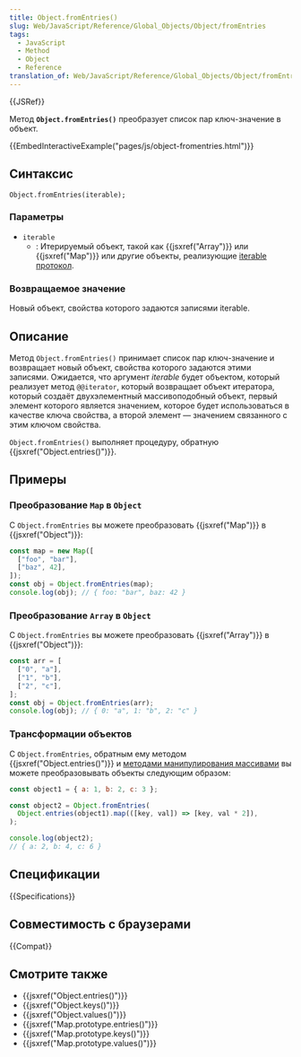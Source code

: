 ```yaml
---
title: Object.fromEntries()
slug: Web/JavaScript/Reference/Global_Objects/Object/fromEntries
tags:
  - JavaScript
  - Method
  - Object
  - Reference
translation_of: Web/JavaScript/Reference/Global_Objects/Object/fromEntries
---
```


{{JSRef}}

Метод **`Object.fromEntries()`** преобразует список пар ключ-значение в объект.

{{EmbedInteractiveExample("pages/js/object-fromentries.html")}}

## Синтаксис

```
Object.fromEntries(iterable);
```

### Параметры

- `iterable`
  - : Итерируемый объект, такой как {{jsxref("Array")}} или {{jsxref("Map")}} или другие объекты, реализующие [iterable протокол](/ru/docs/Web/JavaScript/Reference/Iteration_protocols#The_iterable_protocol).

### Возвращаемое значение

Новый объект, свойства которого задаются записями iterable.

## Описание

Метод `Object.fromEntries()` принимает список пар ключ-значение и возвращает новый объект, свойства которого задаются этими записями. Ожидается, что аргумент _iterable_ будет объектом, который реализует метод `@@iterator`, который возвращает объект итератора, который создаёт двухэлементный массивоподобный объект, первый элемент которого является значением, которое будет использоваться в качестве ключа свойства, а второй элемент — значением связанного с этим ключом свойства.

`Object.fromEntries()` выполняет процедуру, обратную {{jsxref("Object.entries()")}}.

## Примеры

### Преобразование `Map` в `Object`

С `Object.fromEntries` вы можете преобразовать {{jsxref("Map")}} в {{jsxref("Object")}}:

```js
const map = new Map([
  ["foo", "bar"],
  ["baz", 42],
]);
const obj = Object.fromEntries(map);
console.log(obj); // { foo: "bar", baz: 42 }
```

### Преобразование `Array` в `Object`

С `Object.fromEntries` вы можете преобразовать {{jsxref("Array")}} в {{jsxref("Object")}}:

```js
const arr = [
  ["0", "a"],
  ["1", "b"],
  ["2", "c"],
];
const obj = Object.fromEntries(arr);
console.log(obj); // { 0: "a", 1: "b", 2: "c" }
```

### Трансформации объектов

С `Object.fromEntries`, обратным ему методом {{jsxref("Object.entries()")}} и [методами манипулирования массивами](/ru/docs/Web/JavaScript/Reference/Global_Objects/Array#Methods_2) вы можете преобразовывать объекты следующим образом:

```js
const object1 = { a: 1, b: 2, c: 3 };

const object2 = Object.fromEntries(
  Object.entries(object1).map(([key, val]) => [key, val * 2]),
);

console.log(object2);
// { a: 2, b: 4, c: 6 }
```

## Спецификации

{{Specifications}}

## Совместимость с браузерами

{{Compat}}

## Смотрите также

- {{jsxref("Object.entries()")}}
- {{jsxref("Object.keys()")}}
- {{jsxref("Object.values()")}}
- {{jsxref("Map.prototype.entries()")}}
- {{jsxref("Map.prototype.keys()")}}
- {{jsxref("Map.prototype.values()")}}
